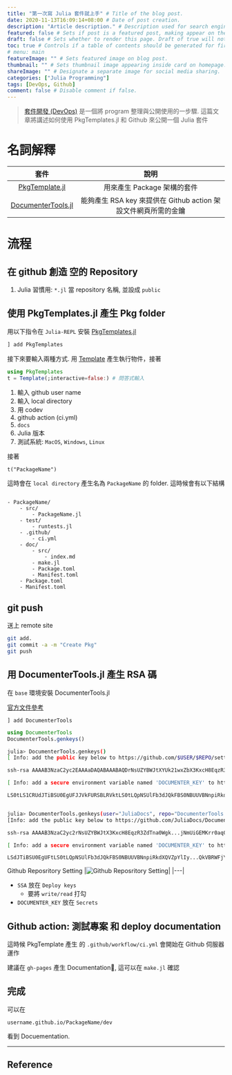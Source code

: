 ```yaml
---
title: "第一次寫 Julia 套件就上手" # Title of the blog post.
date: 2020-11-13T16:09:14+08:00 # Date of post creation.
description: "Article description." # Description used for search engine.
featured: false # Sets if post is a featured post, making appear on the home page side bar.
draft: false # Sets whether to render this page. Draft of true will not be rendered.
toc: true # Controls if a table of contents should be generated for first-level links automatically.
# menu: main
featureImage: "" # Sets featured image on blog post.
thumbnail: "" # Sets thumbnail image appearing inside card on homepage.
shareImage: "" # Designate a separate image for social media sharing.
categories: ["Julia Programming"]
tags: [DevOps, Github]
comment: false # Disable comment if false.
---
```


> [套件開發 (DevOps)](https://en.wikipedia.org/wiki/DevOps) 是一個將 program 整理與公開使用的一步驟. 這篇文章將講述如何使用 PkgTemplates.jl 和 Github 來公開一個 Julia 套件

<!--more-->

# 名詞解釋

|套件|說明|
|:---:|:---:|
|[PkgTemplate.jl](https://github.com/invenia/PkgTemplates.jl)|  用來產生 Package 架構的套件 |
|[DocumenterTools.jl](https://github.com/JuliaDocs/DocumenterTools.jl)|能夠產生 RSA key 來提供在 Github action 架設文件網頁所需的金鑰|

# 流程

## 在 github 創造 空的 Repository

1. Julia 習慣用: `*.jl` 當 repository 名稱, 並設成 `public`

## 使用 PkgTemplates.jl 產生 Pkg folder 

用以下指令在 `Julia-REPL` 安裝 [PkgTemplates.jl](https://github.com/invenia/PkgTemplates.jl)

```sh
] add PkgTemplates
```

接下來要輸入兩種方式. 用 [Template](https://invenia.github.io/PkgTemplates.jl/stable/user/#Template-1) 產生執行物件，接著

```julia
using PkgTemplates
t = Template(;interactive=false:) # 問答式輸入
```

1. 輸入 github user name
2. 輸入 local directory
3. 用 codev
4. github action (ci.yml)
5. `docs`
6. Julia 版本
7. 測試系統: `MacOS`, `Windows`, `Linux`

接著

```
t("PackageName")
```

這時會在 `local directory` 產生名為 `PackageName` 的 folder. 這時候會有以下結構

```

- PackageName/
    - src/
        - PackageName.jl
    - test/
        - runtests.jl
    - .github/
        - ci.yml
    - doc/
        - src/
            - index.md
        - make.jl
        - Package.toml
        - Manifest.toml
    - Package.toml
    - Manifest.toml

```

##  git push

送上 remote site

```sh
git add.
git commit -a -m "Create Pkg"
git push
```

## 用 DocumenterTools.jl 產生 RSA 碼

在 `base` 環境安裝 DocumenterTools.jl

[官方文件參考](https://juliadocs.github.io/Documenter.jl/stable/lib/public/#DocumenterTools.genkeys)

```Julia-REPL
] add DocumenterTools
```

```julia
using DocumenterTools
DocumenterTools.genkeys()
```

```sh
julia> DocumenterTools.genkeys()
[ Info: add the public key below to https://github.com/$USER/$REPO/settings/keys with read/write access:

ssh-rsa AAAAB3NzaC2yc2EAAAaDAQABAAABAQDrNsUZYBWJtXYUk21wxZbX3KxcH8EqzR3ZdTna0Wgk...jNmUiGEMKrr0aqQMZEL2BG7 username@hostname

[ Info: add a secure environment variable named 'DOCUMENTER_KEY' to https://travis-ci.com/$USER/$REPO/settings (if you deploy using Travis CI) or https://github.com/$USER/$REPO/settings/secrets (if you deploy using GitHub Actions) with value:

LS0tLS1CRUdJTiBSU0EgUFJJVkFURSBLRVktLS0tLQpNSUlFb3dJQkFBS0NBUUVBNnpiRkdXQVZpYlIy...QkVBRWFjY3BxaW9uNjFLaVdOcDU5T2YrUkdmCi0tLS0tRU5EIFJTQSBQUklWQVRFIEtFWS0tLS0tCg==


julia> DocumenterTools.genkeys(user="JuliaDocs", repo="DocumenterTools.jl")
[Info: add the public key below to https://github.com/JuliaDocs/DocumenterTools.jl/settings/keys with read/write access:

ssh-rsa AAAAB3NzaC2yc2rNsUZYBWJtX3KxcH8EqzR3ZdTna0Wgk...jNmUiGEMKrr0aqQMZEL2BG7 username@hostname

[ Info: add a secure environment variable named 'DOCUMENTER_KEY' to https://travis-ci.com/JuliaDocs/DocumenterTools.jl/settings (if you deploy using Travis CI) or https://github.com/JuliaDocs/DocumenterTools.jl/settings/secrets (if you deploy using GitHub Actions) with value:

LSdJTiBSU0EgUFtLS0tLQpNSUlFb3dJQkFBS0NBUUVBNnpiRkdXQVZpYlIy...QkVBRWFjY3BxaW9uNaVdOcDU5T2YrUkdmCi0tLS0tRU5EIFJTQSBQUklWQVRFIEtFWS0tLS0tCg==
```

Github Reposritory Setting
|![Github Reposritory Setting](https://user-images.githubusercontent.com/29009898/99076987-01116880-25f7-11eb-8d03-f8273cc7068b.png)|
|---|


- `SSA` 放在 `Deploy keys` 
    - 要將 `write/read` 打勾
- `DOCUMENTER_KEY` 放在 `Secrets`



## Github action: 測試專案 和 deploy documentation

這時候 PkgTemplate 產生 的 `.github/workflow/ci.yml` 會開始在 Github 伺服器運作

建議在 `gh-pages` 產生 Documentation, 這可以在 `make.jl` 確認

## 完成
可以在

`username.github.io/PackageName/dev`

看到 Docuementation. 

---

## Reference
